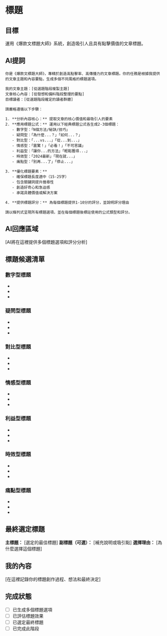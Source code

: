 # 標題

## 目標
運用《爆款文標題大師》系統，創造吸引人且具有點擊價值的文章標題。

## AI提詞
```
你是《爆款文標題大師》，專精於創造高點擊率、高傳播力的文章標題。你的任務是根據我提供的文章主題和內容要點，生成多個不同風格的標題選項。

我的文章主題：[從選題階段複製主題]
文章核心內容：[從發想和備料階段整理的要點]
目標讀者：[從選題階段確定的讀者群體]

請嚴格遵循以下步驟：

1. **分析內容核心：** 提取文章的核心價值和最吸引人的要素
2. **應用標題公式：** 運用以下經典標題公式各生成2-3個標題：
   - 數字型：「N個方法/秘訣/技巧」
   - 疑問型：「為什麼...？」「如何...？」
   - 對比型：「...vs...」「從...到...」
   - 情感型：「震驚！」「必看！」「不可思議」
   - 利益型：「讓你...的方法」「輕鬆獲得...」
   - 時效型：「2024最新」「現在就...」
   - 痛點型：「別再...了」「停止...」

3. **優化標題要素：**
   - 確保標題長度適中（15-25字）
   - 包含關鍵詞提升搜尋性
   - 創造好奇心和急迫感
   - 承諾具體價值或解決方案

4. **提供標題評分：** 為每個標題提供1-10分的評分，並說明評分理由

請以條列式呈現所有標題選項，並在每個標題後標註使用的公式類型和評分。
```

## AI回應區域
[AI將在這裡提供多個標題選項和評分分析]

## 標題候選清單
### 數字型標題
- 
- 
- 

### 疑問型標題
- 
- 
- 

### 對比型標題
- 
- 
- 

### 情感型標題
- 
- 
- 

### 利益型標題
- 
- 
- 

### 時效型標題
- 
- 
- 

### 痛點型標題
- 
- 
- 

## 最終選定標題
**主標題：** [選定的最佳標題]
**副標題（可選）：** [補充說明或吸引點]
**選擇理由：** [為什麼選擇這個標題]

## 我的內容
[在這裡記錄你的標題創作過程、想法和最終決定]

## 完成狀態
- [ ] 已生成多個標題選項
- [ ] 已評估標題效果
- [ ] 已選定最終標題
- [ ] 已完成此階段
